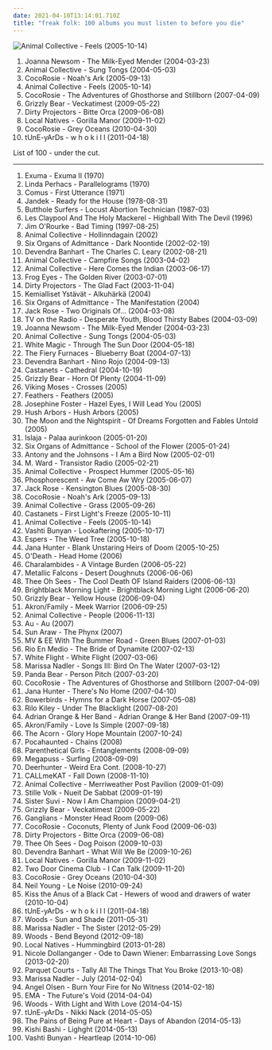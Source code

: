 ```yaml
---
date: 2021-04-10T13:14:01.710Z
title: "freak folk: 100 albums you must listen to before you die"
---
```

![Animal Collective - Feels (2005-10-14)](http://coverartarchive.org/release/f5d8fc0b-f20d-3e74-85ae-b9e124bf8d25/20324224572-500.jpg "Animal Collective - Feels (2005-10-14)")
<ol class="albums">
<li data-cover="http://coverartarchive.org/release/bd22cfa8-2b6d-421d-a264-ae8c0ff4b2c8/11013536071-500.jpg" data-tags="folk" role="button">Joanna Newsom - The Milk-Eyed Mender (2004-03-23)</li>
<li data-cover="https://img.discogs.com/LxqTF7K3WEFBZ473ePXhsZJMETU=/fit-in/600x376/filters:strip_icc():format(jpeg):mode_rgb():quality(90)/discogs-images/R-4949202-1591655609-3083.jpeg.jpg" data-tags="experimental, freak folk" role="button">Animal Collective - Sung Tongs (2004-05-03)</li>
<li data-cover="https://img.discogs.com/JER9pOjFx79mxEsIr3hc7I6zIRQ=/fit-in/600x594/filters:strip_icc():format(jpeg):mode_rgb():quality(90)/discogs-images/R-515010-1465559157-3487.jpeg.jpg" data-tags="indie" role="button">CocoRosie - Noah's Ark (2005-09-13)</li>
<li data-cover="http://coverartarchive.org/release/f5d8fc0b-f20d-3e74-85ae-b9e124bf8d25/20324224572-500.jpg" data-tags="experimental, indie" role="button">Animal Collective - Feels (2005-10-14)</li>
<li data-cover="http://coverartarchive.org/release/91760b90-6914-343c-99b7-3e673fc08c37/26142599602-500.jpg" data-tags="experimental, alternative, freak folk" role="button">CocoRosie - The Adventures of Ghosthorse and Stillborn (2007-04-09)</li>
<li data-cover="http://coverartarchive.org/release/5d7797f1-7efc-350e-8d1f-71c5229502e0/2276646471-500.jpg" data-tags="indie rock" role="button">Grizzly Bear - Veckatimest (2009-05-22)</li>
<li data-cover="http://coverartarchive.org/release/5a5b5fe2-0898-3026-afb7-378fb8373752/8131494180-500.jpg" data-tags="experimental, indie rock, freak folk" role="button">Dirty Projectors - Bitte Orca (2009-06-08)</li>
<li data-cover="https://img.discogs.com/4bhWHw7aMVxygwT4WoCJBZ0I1W8=/fit-in/539x488/filters:strip_icc():format(jpeg):mode_rgb():quality(90)/discogs-images/R-2044862-1260541326.jpeg.jpg" data-tags="indie" role="button">Local Natives - Gorilla Manor (2009-11-02)</li>
<li data-cover="http://coverartarchive.org/release/a29ce30f-9b97-347f-89cf-eeec57174ac0/5227604030-500.jpg" data-tags="freak folk" role="button">CocoRosie - Grey Oceans (2010-04-30)</li>
<li data-cover="https://img.discogs.com/wkNlk8DexL-Q6Ivt-vKCVwjdrHQ=/fit-in/500x500/filters:strip_icc():format(jpeg):mode_rgb():quality(90)/discogs-images/R-2871890-1304970303.jpeg.jpg" data-tags="experimental, freak folk, 4ad" role="button">tUnE-yArDs - w h o k i l l (2011-04-18)</li>
</ol>
List of 100 - under the cut.
<!-- more -->

_________________

<ol class="albums">
<li data-cover="http://coverartarchive.org/release/d605007f-74eb-419b-9ed5-062c6743fbd0/6842201405-500.jpg" data-tags="folk, ambient, experimental, freak folk, free folk, tribal folk, my favourite cds, favourite cds" role="button">
Exuma - Exuma II (1970)
</li>
<li data-cover="https://img.discogs.com/7UPeItng4TytMp6V4-gP5Wt41Fo=/fit-in/351x350/filters:strip_icc():format(jpeg):mode_rgb():quality(90)/discogs-images/R-612775-1138600380.jpeg.jpg" data-tags="singer-songwriter, folk, psychedelic folk" role="button">
Linda Perhacs - Parallelograms (1970)
</li>
<li data-cover="http://coverartarchive.org/release/652c22d0-7505-31d6-8a96-9edda5150613/10978564490-500.jpg" data-tags="progressive rock, psychedelic folk, psychedelic, progressive folk" role="button">
Comus - First Utterance (1971)
</li>
<li data-cover="http://coverartarchive.org/release/6f3f054b-b78a-3782-be52-23824f0e8e6f/22841596347-500.jpg" data-tags="outsider, freak folk, b12, avant-folk, davecore, nancykitten all-time favourite albums, other corwood texas the units atonal songwriter experimental, psyche-vedelik" role="button">
Jandek - Ready for the House (1978-08-31)
</li>
<li data-cover="http://coverartarchive.org/release/cba37f1a-2c70-3e76-bdc4-ed56e4de184f/9518530430-500.jpg" data-tags="noise rock" role="button">
Butthole Surfers - Locust Abortion Technician (1987-03)
</li>
<li data-cover="https://img.discogs.com/7hpzYqsH-Q1rEc7jcINYFY0Egao=/fit-in/600x598/filters:strip_icc():format(jpeg):mode_rgb():quality(90)/discogs-images/R-480461-1321786903.jpeg.jpg" data-tags="rock" role="button">
Les Claypool And The Holy Mackerel - Highball With The Devil (1996)
</li>
<li data-cover="http://coverartarchive.org/release/9d4e7cd3-2126-47b0-a0c3-7ff93570c418/27073926441-500.jpg" data-tags="instrumental, folk, experimental, indie rock, post-rock, easy listening, psychedelic, 90s, morning, freak folk, alt folk, eclectic, soundscapes, chicago, sweet, you are welcome in poland, american primitive, almost unclassifiable, avant-folk, experimental folk, american primitivism, finger picking, mellow indie, introvert and mellow, przyjemny, roch in my head, popluhv vinyl, guitar noodling" role="button">
Jim O'Rourke - Bad Timing (1997-08-25)
</li>
<li data-cover="https://img.discogs.com/sLmX0cLgU4GXuNR3am2vGa7GoKU=/fit-in/600x466/filters:strip_icc():format(jpeg):mode_rgb():quality(90)/discogs-images/R-2138272-1466323574-9059.jpeg.jpg" data-tags="experimental" role="button">
Animal Collective - Hollinndagain (2002)
</li>
<li data-cover="http://coverartarchive.org/release/603cc5b9-22b1-4a92-a224-81de75c406be/25331831751-500.jpg" data-tags="folk, psychedelic folk" role="button">
Six Organs of Admittance - Dark Noontide (2002-02-19)
</li>
<li data-cover="https://img.discogs.com/ABYxJVutWRPNa5fZEuDYQSbB8qY=/fit-in/585x600/filters:strip_icc():format(jpeg):mode_rgb():quality(90)/discogs-images/R-2245515-1422357698-2195.jpeg.jpg" data-tags="folk, freak folk" role="button">
Devendra Banhart - The Charles C. Leary (2002-08-21)
</li>
<li data-cover="http://coverartarchive.org/release/40170c08-13a6-4c5b-8fed-f272338a3265/25471452169-500.jpg" data-tags="folk, experimental, ambient" role="button">
Animal Collective - Campfire Songs (2003-04-02)
</li>
<li data-cover="http://coverartarchive.org/release/0afd8fd7-88b3-3711-ab11-82aa194efccc/26369390980-500.jpg" data-tags="experimental" role="button">
Animal Collective - Here Comes the Indian (2003-06-17)
</li>
<li data-cover="https://img.discogs.com/IZrSXwWWSROWj29pnkfbOAO8PGI=/fit-in/240x240/filters:strip_icc():format(jpeg):mode_rgb():quality(90)/discogs-images/R-1248589-1203636376.jpeg.jpg" data-tags="indie rock, art rock" role="button">
Frog Eyes - The Golden River (2003-07-01)
</li>
<li data-cover="http://coverartarchive.org/release/bee9a4bb-8db7-40d3-b129-779bacef5ff9/16127939552-500.jpg" data-tags="folk, singer-songwriter, freak folk, indie folk, the shit, art pop, moc mnam lofi" role="button">
Dirty Projectors - The Glad Fact (2003-11-04)
</li>
<li data-cover="http://coverartarchive.org/release/24afc25b-a3d1-4d7e-9f3f-35160eb872da/14486796788-500.jpg" data-tags="freak folk" role="button">
Kemialliset Ystävät - Alkuhärkä (2004)
</li>
<li data-cover="http://coverartarchive.org/release/ad18e295-186b-4b06-ba50-68b2270114d6/28647976797-500.jpg" data-tags="folk, experimental, freak folk, wfmu heavily played records" role="button">
Six Organs of Admittance - The Manifestation (2004)
</li>
<li data-cover="https://img.discogs.com/iZmPBLwto042YdZnvxGThqirlBM=/fit-in/600x599/filters:strip_icc():format(jpeg):mode_rgb():quality(90)/discogs-images/R-2068109-1524848806-4262.jpeg.jpg" data-tags="folk, guitar, freak folk, emd, new weird america, whats cool, diana picks, coyote, improvika, nocturne ballad for opium eaters" role="button">
Jack Rose - Two Originals Of... (2004-03-08)
</li>
<li data-cover="http://coverartarchive.org/release/f9cafd68-0169-4480-8d12-8583375bc173/13899396319-500.jpg" data-tags="indie rock" role="button">
TV on the Radio - Desperate Youth, Blood Thirsty Babes (2004-03-09)
</li>
<li data-cover="http://coverartarchive.org/release/bd22cfa8-2b6d-421d-a264-ae8c0ff4b2c8/11013536071-500.jpg" data-tags="folk" role="button">
Joanna Newsom - The Milk-Eyed Mender (2004-03-23)
</li>
<li data-cover="https://img.discogs.com/LxqTF7K3WEFBZ473ePXhsZJMETU=/fit-in/600x376/filters:strip_icc():format(jpeg):mode_rgb():quality(90)/discogs-images/R-4949202-1591655609-3083.jpeg.jpg" data-tags="experimental, freak folk" role="button">
Animal Collective - Sung Tongs (2004-05-03)
</li>
<li data-cover="https://img.discogs.com/xIwNevu55AMvTuW5MxTXA1uucEQ=/fit-in/600x599/filters:strip_icc():format(jpeg):mode_rgb():quality(90)/discogs-images/R-979612-1399846796-4746.jpeg.jpg" data-tags="folk, indie, new weird america" role="button">
White Magic - Through The Sun Door (2004-05-18)
</li>
<li data-cover="https://img.discogs.com/LCyGXfeVnTIry-xogDHgbsOCn5A=/fit-in/500x496/filters:strip_icc():format(jpeg):mode_rgb():quality(90)/discogs-images/R-797753-1159915663.jpeg.jpg" data-tags="indie rock, indie" role="button">
The Fiery Furnaces - Blueberry Boat (2004-07-13)
</li>
<li data-cover="https://img.discogs.com/b3P58aPcy_SECaLP_nErxQWe9UY=/fit-in/600x597/filters:strip_icc():format(jpeg):mode_rgb():quality(90)/discogs-images/R-472485-1463656817-9711.jpeg.jpg" data-tags="folk" role="button">
Devendra Banhart - Nino Rojo (2004-09-13)
</li>
<li data-cover="http://coverartarchive.org/release/e5cf4042-8f7b-4c0d-90eb-d9136948d3e7/15330629779-500.jpg" data-tags="moodsetting" role="button">
Castanets - Cathedral (2004-10-19)
</li>
<li data-cover="http://coverartarchive.org/release/8e1f5a9f-8819-4586-a973-3b32744b0b02/13876084446-500.jpg" data-tags="indie, lo-fi, folk" role="button">
Grizzly Bear - Horn Of Plenty (2004-11-09)
</li>
<li data-cover="https://img.discogs.com/BQ870DmwI1K9Daa-jzfmdv0jsM0=/fit-in/600x598/filters:strip_icc():format(jpeg):mode_rgb():quality(90)/discogs-images/R-8805093-1469131689-8429.jpeg.jpg" data-tags="indie, alternative" role="button">
Viking Moses - Crosses (2005)
</li>
<li data-cover="https://img.discogs.com/dhfeRRNkC1I9s3stYmQYKBJ5A2o=/fit-in/600x599/filters:strip_icc():format(jpeg):mode_rgb():quality(90)/discogs-images/R-782540-1344067329-2316.jpeg.jpg" data-tags="folk" role="button">
Feathers - Feathers (2005)
</li>
<li data-cover="https://img.discogs.com/LKbv14dG8jwt9LSoIwfUFK6A9Vg=/fit-in/597x600/filters:strip_icc():format(jpeg):mode_rgb():quality(90)/discogs-images/R-658981-1363206277-8339.jpeg.jpg" data-tags="folk, singer-songwriter" role="button">
Josephine Foster - Hazel Eyes, I Will Lead You (2005)
</li>
<li data-cover="https://img.discogs.com/RGydQCyaWOxlhavvHFNpAlHNLgo=/fit-in/150x145/filters:strip_icc():format(jpeg):mode_rgb():quality(90)/discogs-images/R-807303-1160815627.jpeg.jpg" data-tags="alternative, singer-songwriter, freak folk, indie folk, sufjan stevens" role="button">
Hush Arbors - Hush Arbors (2005)
</li>
<li data-cover="http://coverartarchive.org/release/ef88e819-cdf2-43e7-9b06-591d9b2ea64a/3003107829-500.jpg" data-tags="medieval" role="button">
The Moon and the Nightspirit - Of Dreams Forgotten and Fables Untold (2005)
</li>
<li data-cover="http://coverartarchive.org/release/42afd162-b4c6-49ed-ab32-dadbfc293a3d/12915497561-500.jpg" data-tags="new weird finland" role="button">
Islaja - Palaa aurinkoon (2005-01-20)
</li>
<li data-cover="http://coverartarchive.org/release/d6d5ba16-50eb-4b3d-94b8-ca9926ccb9d5/26159823167-500.jpg" data-tags="folk, psychedelic" role="button">
Six Organs of Admittance - School of the Flower (2005-01-24)
</li>
<li data-cover="http://coverartarchive.org/release/27877053-2d88-48a1-8f3f-cab6e8c35cbd/8815137840-500.jpg" data-tags="singer-songwriter, 00s" role="button">
Antony and the Johnsons - I Am a Bird Now (2005-02-01)
</li>
<li data-cover="http://coverartarchive.org/release/3897e8aa-3aef-4d54-beaf-5527488fd90f/10298808727-500.jpg" data-tags="folk" role="button">
M. Ward - Transistor Radio (2005-02-21)
</li>
<li data-cover="https://img.discogs.com/ZWdFOHOi3TOZR9TymAtE86pb22A=/fit-in/600x534/filters:strip_icc():format(jpeg):mode_rgb():quality(90)/discogs-images/R-1329578-1341599154-1632.jpeg.jpg" data-tags="freak folk" role="button">
Animal Collective - Prospect Hummer (2005-05-16)
</li>
<li data-cover="http://coverartarchive.org/release/0fa0bada-aac1-408b-8a1f-2addd46f01e7/955119497-500.jpg" data-tags="folk, neutral milk hotel" role="button">
Phosphorescent - Aw Come Aw Wry (2005-06-07)
</li>
<li data-cover="http://coverartarchive.org/release/b3e4a3ce-7580-4dd1-8c9a-971aae5fa273/13448471311-500.jpg" data-tags="folk" role="button">
Jack Rose - Kensington Blues (2005-08-30)
</li>
<li data-cover="https://img.discogs.com/JER9pOjFx79mxEsIr3hc7I6zIRQ=/fit-in/600x594/filters:strip_icc():format(jpeg):mode_rgb():quality(90)/discogs-images/R-515010-1465559157-3487.jpeg.jpg" data-tags="indie" role="button">
CocoRosie - Noah's Ark (2005-09-13)
</li>
<li data-cover="https://img.discogs.com/7bV-M82hSfPCEj5IlqY-nR7A5K4=/fit-in/600x595/filters:strip_icc():format(jpeg):mode_rgb():quality(90)/discogs-images/R-8749787-1570831379-3893.jpeg.jpg" data-tags="freak folk" role="button">
Animal Collective - Grass (2005-09-26)
</li>
<li data-cover="http://coverartarchive.org/release/9b117fed-2eea-456a-8b35-faffb799ebea/19753705983-500.jpg" data-tags="folk" role="button">
Castanets - First Light's Freeze (2005-10-11)
</li>
<li data-cover="http://coverartarchive.org/release/f5d8fc0b-f20d-3e74-85ae-b9e124bf8d25/20324224572-500.jpg" data-tags="experimental, indie" role="button">
Animal Collective - Feels (2005-10-14)
</li>
<li data-cover="http://coverartarchive.org/release/91614c9a-3026-301d-a9c9-47fe3ff254c3/24518941411-500.jpg" data-tags="folk" role="button">
Vashti Bunyan - Lookaftering (2005-10-17)
</li>
<li data-cover="https://via.placeholder.com/450" data-tags="folk, psychedelic" role="button">
Espers - The Weed Tree (2005-10-18)
</li>
<li data-cover="http://coverartarchive.org/release/1005917e-1f21-497d-b8ee-80034c0f97ce/18235742957-500.jpg" data-tags="folk" role="button">
Jana Hunter - Blank Unstaring Heirs of Doom (2005-10-25)
</li>
<li data-cover="https://img.discogs.com/ewRGJpl74_oSYVSajGaCrag_b4Y=/fit-in/300x289/filters:strip_icc():format(jpeg):mode_rgb():quality(90)/discogs-images/R-1067974-1203687283.jpeg.jpg" data-tags="folk" role="button">
O'Death - Head Home (2006)
</li>
<li data-cover="http://coverartarchive.org/release/fe9e6281-d68a-4063-8c09-230d212dff50/23816680860-500.jpg" data-tags="rewind 2006" role="button">
Charalambides - A Vintage Burden (2006-05-22)
</li>
<li data-cover="https://img.discogs.com/8RlLJQA1SUSgeFrVmZkPqio_c7I=/fit-in/471x471/filters:strip_icc():format(jpeg):mode_rgb():quality(90)/discogs-images/R-838769-1164028368.jpeg.jpg" data-tags="experimental" role="button">
Metallic Falcons - Desert Doughnuts (2006-06-06)
</li>
<li data-cover="http://coverartarchive.org/release/1997afcc-aaee-4abc-a923-832744dc480f/28260265027-500.jpg" data-tags="freak folk, psychedelic folk" role="button">
Thee Oh Sees - The Cool Death OF Island Raiders (2006-06-13)
</li>
<li data-cover="https://img.discogs.com/EDbALn2k6ZQKaGAePI_jnoP9Efs=/fit-in/450x450/filters:strip_icc():format(jpeg):mode_rgb():quality(90)/discogs-images/R-726345-1158836353.gif.jpg" data-tags="indie, psychedelic, new weird america, emusic" role="button">
Brightblack Morning Light - Brightblack Morning Light (2006-06-20)
</li>
<li data-cover="http://coverartarchive.org/release/e3e77ecb-7d18-3a9a-8c1a-251ebdb150c1/8130435236-500.jpg" data-tags="warp, indie folk, indie" role="button">
Grizzly Bear - Yellow House (2006-09-04)
</li>
<li data-cover="https://img.discogs.com/diqF2jHvenIsZPuXlxt43VlF7UM=/fit-in/600x524/filters:strip_icc():format(jpeg):mode_rgb():quality(90)/discogs-images/R-853556-1521918562-3438.jpeg.jpg" data-tags="psychedelic, new weird america" role="button">
Akron/Family - Meek Warrior (2006-09-25)
</li>
<li data-cover="https://img.discogs.com/CUFPWdZxwK1zMX_d_GnG2qo453w=/fit-in/350x347/filters:strip_icc():format(jpeg):mode_rgb():quality(90)/discogs-images/R-893659-1170075469.jpeg.jpg" data-tags="there are cats on this album art" role="button">
Animal Collective - People (2006-11-13)
</li>
<li data-cover="https://via.placeholder.com/450" data-tags="folk" role="button">
Au - Au (2007)
</li>
<li data-cover="http://coverartarchive.org/release/a7eb9051-ae66-45cc-b2a8-20ec40c4f046/15764487300-500.jpg" data-tags="freak folk, space rock, neo-psychedelia, acid rock" role="button">
Sun Araw - The Phynx (2007)
</li>
<li data-cover="https://via.placeholder.com/450" data-tags="folk, freak folk, 00s, psych-folk, full tracks, experimental folk-rock" role="button">
MV & EE With The Bummer Road - Green Blues (2007-01-03)
</li>
<li data-cover="https://img.discogs.com/AmSUIlWlBwms-IZYvX-nmoh788o=/fit-in/600x584/filters:strip_icc():format(jpeg):mode_rgb():quality(90)/discogs-images/R-934801-1340950615-3272.jpeg.jpg" data-tags="folk" role="button">
Rio En Medio - The Bride of Dynamite (2007-02-13)
</li>
<li data-cover="https://via.placeholder.com/450" data-tags="indie, freak folk" role="button">
White Flight - White Flight (2007-03-06)
</li>
<li data-cover="http://coverartarchive.org/release/6612f329-7d59-4578-8128-c2a2ec86565c/8703131155-500.jpg" data-tags="folk" role="button">
Marissa Nadler - Songs III: Bird On The Water (2007-03-12)
</li>
<li data-cover="http://coverartarchive.org/release/d40165ac-a2c9-4ab7-9844-b643106a5a9b/13817952025-500.jpg" data-tags="experimental, indie" role="button">
Panda Bear - Person Pitch (2007-03-20)
</li>
<li data-cover="http://coverartarchive.org/release/91760b90-6914-343c-99b7-3e673fc08c37/26142599602-500.jpg" data-tags="experimental, alternative, freak folk" role="button">
CocoRosie - The Adventures of Ghosthorse and Stillborn (2007-04-09)
</li>
<li data-cover="http://coverartarchive.org/release/e66187ca-97ab-4d44-906e-58cfbd8d070b/20442282655-500.jpg" data-tags="indie, folk" role="button">
Jana Hunter - There's No Home (2007-04-10)
</li>
<li data-cover="https://img.discogs.com/_lFRJx9DEhY8JAF1hjnvgQS8kJ0=/fit-in/500x500/filters:strip_icc():format(jpeg):mode_rgb():quality(90)/discogs-images/R-1617504-1232914529.jpeg.jpg" data-tags="folk, indie, acoustic" role="button">
Bowerbirds - Hymns for a Dark Horse (2007-05-08)
</li>
<li data-cover="https://img.discogs.com/bl4vspegq3dbuH24SEtRmJQhnEM=/fit-in/600x579/filters:strip_icc():format(jpeg):mode_rgb():quality(90)/discogs-images/R-1853857-1296769804.jpeg.jpg" data-tags="indie pop" role="button">
Rilo Kiley - Under The Blacklight (2007-08-20)
</li>
<li data-cover="https://img.discogs.com/S-Exnjn_iH94GSoSUW9jDOyk524=/fit-in/600x600/filters:strip_icc():format(jpeg):mode_rgb():quality(90)/discogs-images/R-1102747-1482741715-4012.jpeg.jpg" data-tags="indie, rock, folk, experimental, indie rock, freak folk, jazz rock, adrian orange" role="button">
Adrian Orange & Her Band - Adrian Orange & Her Band (2007-09-11)
</li>
<li data-cover="http://coverartarchive.org/release/31dae002-4c60-33c7-b8a3-033b67309ec7/5293342230-500.jpg" data-tags="folk" role="button">
Akron/Family - Love Is Simple (2007-09-18)
</li>
<li data-cover="https://img.discogs.com/KpVfzdPJr37BfMyHu4sBH8aXxcc=/fit-in/600x587/filters:strip_icc():format(jpeg):mode_rgb():quality(90)/discogs-images/R-1084588-1190884235.jpeg.jpg" data-tags="indie, folk" role="button">
The Acorn - Glory Hope Mountain (2007-10-24)
</li>
<li data-cover="http://coverartarchive.org/release/1bd9d1cc-5f6d-4253-8ff1-0613f06722a1/21311815469-500.jpg" data-tags="post-rock, freak folk, neo-psychedelia, dreamgaze, newgaze, dronegaze, gazer, tropical drone" role="button">
Pocahaunted - Chains (2008)
</li>
<li data-cover="https://img.discogs.com/d8HJYr3cTrpOpXA6UZdVSK3bABw=/fit-in/500x500/filters:strip_icc():format(jpeg):mode_rgb():quality(90)/discogs-images/R-1655742-1234876537.jpeg.jpg" data-tags="freak folk, calarts, scruffian recommended" role="button">
Parenthetical Girls - Entanglements (2008-09-09)
</li>
<li data-cover="http://coverartarchive.org/release/a84315d3-290b-333a-8a57-47014915eda9/2990284729-500.jpg" data-tags="indie, freak folk, new weird america, psychedelic folk, devendra banhart" role="button">
Megapuss - Surfing (2008-09-09)
</li>
<li data-cover="https://img.discogs.com/2CQf5licuwUWGxwSQnU85K93upw=/fit-in/600x594/filters:strip_icc():format(jpeg):mode_rgb():quality(90)/discogs-images/R-17164018-1611938371-6715.jpeg.jpg" data-tags="indie rock" role="button">
Deerhunter - Weird Era Cont. (2008-10-27)
</li>
<li data-cover="http://coverartarchive.org/release/28b33345-54d8-4fcc-b332-f7e2f8889d07/6687863238-500.jpg" data-tags="chillout, trip-hop, soul, experimental, minimal, lounge, haunting, freak folk" role="button">
CALLmeKAT - Fall Down (2008-11-10)
</li>
<li data-cover="http://coverartarchive.org/release/1e21a9c3-d787-3348-accf-3af583ef43f6/5762515522-500.jpg" data-tags="psychedelic pop" role="button">
Animal Collective - Merriweather Post Pavilion (2009-01-09)
</li>
<li data-cover="http://coverartarchive.org/release/d0ca6290-9638-4b66-9c65-ef9f63afc48c/25754581670-500.jpg" data-tags="folk, singer-songwriter, freak folk, indie folk, neofolk" role="button">
Stille Volk - Nueit De Sabbat (2009-01-19)
</li>
<li data-cover="http://coverartarchive.org/release/70a57e99-4691-3bdc-8131-1ca2fa0131c6/15330820415-500.jpg" data-tags="indie, experimental, freak folk, stretchsaysabigyesto these albums, fantastic according to stretchead" role="button">
Sister Suvi - Now I Am Champion (2009-04-21)
</li>
<li data-cover="http://coverartarchive.org/release/5d7797f1-7efc-350e-8d1f-71c5229502e0/2276646471-500.jpg" data-tags="indie rock" role="button">
Grizzly Bear - Veckatimest (2009-05-22)
</li>
<li data-cover="https://img.discogs.com/oIOJJ7BUENpxXrvnqcDEs8K36oE=/fit-in/600x604/filters:strip_icc():format(jpeg):mode_rgb():quality(90)/discogs-images/R-1810655-1248315184.jpeg.jpg" data-tags="freak folk, woodsist, album covers i like" role="button">
Ganglians - Monster Head Room (2009-06)
</li>
<li data-cover="http://coverartarchive.org/release/919842e7-74f9-407d-b563-0059e04e8bc2/4843868074-500.jpg" data-tags="indie, rock, experimental, female vocalists, dream pop, freak folk, 00s, must have, coco, self-released, store of knowledge" role="button">
CocoRosie - Coconuts, Plenty of Junk Food (2009-06-03)
</li>
<li data-cover="http://coverartarchive.org/release/5a5b5fe2-0898-3026-afb7-378fb8373752/8131494180-500.jpg" data-tags="experimental, indie rock, freak folk" role="button">
Dirty Projectors - Bitte Orca (2009-06-08)
</li>
<li data-cover="http://coverartarchive.org/release/97c3790e-5535-4236-a293-cfbf44c820df/10368247554-500.jpg" data-tags="freak folk" role="button">
Thee Oh Sees - Dog Poison (2009-10-03)
</li>
<li data-cover="http://coverartarchive.org/release/de40b4a2-15d6-401b-a3e8-59086b158949/3149192071-500.jpg" data-tags="folk" role="button">
Devendra Banhart - What Will We Be (2009-10-26)
</li>
<li data-cover="https://img.discogs.com/4bhWHw7aMVxygwT4WoCJBZ0I1W8=/fit-in/539x488/filters:strip_icc():format(jpeg):mode_rgb():quality(90)/discogs-images/R-2044862-1260541326.jpeg.jpg" data-tags="indie" role="button">
Local Natives - Gorilla Manor (2009-11-02)
</li>
<li data-cover="https://img.discogs.com/PVC5c-h7hu-XAVQ8ORIUi7kqOvg=/fit-in/279x278/filters:strip_icc():format(jpeg):mode_rgb():quality(90)/discogs-images/R-2115300-1285591867.jpeg.jpg" data-tags="folk, indie pop, psychedelic, beauteous, freak folk, between here and there" role="button">
Two Door Cinema Club - I Can Talk (2009-11-20)
</li>
<li data-cover="http://coverartarchive.org/release/a29ce30f-9b97-347f-89cf-eeec57174ac0/5227604030-500.jpg" data-tags="freak folk" role="button">
CocoRosie - Grey Oceans (2010-04-30)
</li>
<li data-cover="http://coverartarchive.org/release/1152057c-e6e9-4a3e-b4b7-8dcfc281f8af/26937850260-500.jpg" data-tags="folk rock" role="button">
Neil Young - Le Noise (2010-09-24)
</li>
<li data-cover="http://coverartarchive.org/release/71727f18-c683-4440-8ee5-0a623b5ad7fb/3109305787-500.jpg" data-tags="psychedelic folk, psychedelic neofolk" role="button">
Kiss the Anus of a Black Cat - Hewers of wood and drawers of water (2010-10-04)
</li>
<li data-cover="https://img.discogs.com/wkNlk8DexL-Q6Ivt-vKCVwjdrHQ=/fit-in/500x500/filters:strip_icc():format(jpeg):mode_rgb():quality(90)/discogs-images/R-2871890-1304970303.jpeg.jpg" data-tags="experimental, freak folk, 4ad" role="button">
tUnE-yArDs - w h o k i l l (2011-04-18)
</li>
<li data-cover="https://via.placeholder.com/450" data-tags="folk, surf, psychedelic, freak folk, woodsist" role="button">
Woods - Sun and Shade (2011-05-31)
</li>
<li data-cover="https://img.discogs.com/6K6vayQ-5-CYTP1eqZtL3_szf9c=/fit-in/570x570/filters:strip_icc():format(jpeg):mode_rgb():quality(90)/discogs-images/R-3608524-1337203906-8071.jpeg.jpg" data-tags="folk, singer-songwriter, dream folk" role="button">
Marissa Nadler - The Sister (2012-05-29)
</li>
<li data-cover="http://coverartarchive.org/release/288b34fd-f78c-423a-a144-8191ada79d25/2048304998-500.jpg" data-tags="indie, rock, freak folk, woodsist" role="button">
Woods - Bend Beyond (2012-09-18)
</li>
<li data-cover="http://coverartarchive.org/release/43bd1c61-c8a2-4877-a57f-93cdf262c761/3773290861-500.jpg" data-tags="indie rock" role="button">
Local Natives - Hummingbird (2013-01-28)
</li>
<li data-cover="http://coverartarchive.org/release/76ef4e3d-c86e-47f1-bb41-ffca104ddf56/8393523631-500.jpg" data-tags="female vocalists, acoustic, freak folk, 2010s, fuck me to this album" role="button">
Nicole Dollanganger - Ode to Dawn Wiener: Embarrassing Love Songs (2013-02-20)
</li>
<li data-cover="http://coverartarchive.org/release/b29a30c7-4c4f-402b-8e90-2b169527bd07/5587185247-500.jpg" data-tags="whats your rupture" role="button">
Parquet Courts - Tally All The Things That You Broke (2013-10-08)
</li>
<li data-cover="http://coverartarchive.org/release/1c10ba34-278b-48fc-9ab6-0c2a74340383/6567257508-500.jpg" data-tags="singer-songwriter, dream pop, ethereal" role="button">
Marissa Nadler - July (2014-02-04)
</li>
<li data-cover="http://coverartarchive.org/release/68fbee4a-3c04-4afa-bbc6-65ee5208d1d3/8701944318-500.jpg" data-tags="psychedelic folk" role="button">
Angel Olsen - Burn Your Fire for No Witness (2014-02-18)
</li>
<li data-cover="https://img.discogs.com/C5cPvfVvQcfRgChptE_apUjWi6Y=/fit-in/600x600/filters:strip_icc():format(jpeg):mode_rgb():quality(90)/discogs-images/R-5543434-1398245863-5962.jpeg.jpg" data-tags="2014: albums" role="button">
EMA - The Future's Void (2014-04-04)
</li>
<li data-cover="http://coverartarchive.org/release/3e250a5f-dd56-45d6-afe9-2c94d496bf8f/6955442089-500.jpg" data-tags="folk, psychedelic" role="button">
Woods - With Light and With Love (2014-04-15)
</li>
<li data-cover="https://img.discogs.com/X4BPyuwih9Ftjun2RLU7v5627hA=/fit-in/450x450/filters:strip_icc():format(jpeg):mode_rgb():quality(90)/discogs-images/R-5659142-1399187504-3176.jpeg.jpg" data-tags="experimental" role="button">
tUnE-yArDs - Nikki Nack (2014-05-05)
</li>
<li data-cover="http://coverartarchive.org/release/546e9cc4-daf6-418e-9054-aa3f904383cf/10335232820-500.jpg" data-tags="indie pop, twee" role="button">
The Pains of Being Pure at Heart - Days of Abandon (2014-05-13)
</li>
<li data-cover="http://coverartarchive.org/release/c15ae8e9-1369-41c7-b57a-ef34ca61c22b/7143771102-500.jpg" data-tags="indie pop, baroque pop" role="button">
Kishi Bashi - Lighght (2014-05-13)
</li>
<li data-cover="http://coverartarchive.org/release/2aa0544a-1c23-4917-92ff-357bf98c05c4/10097266410-500.jpg" data-tags="folk" role="button">
Vashti Bunyan - Heartleap (2014-10-06)
</li>
</ol>